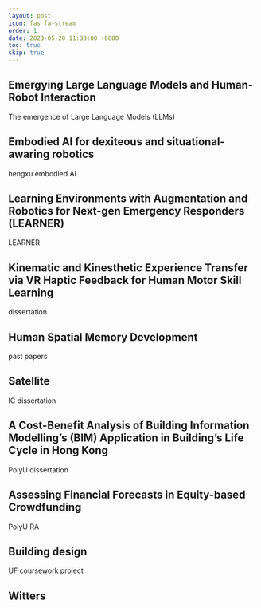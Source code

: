 ```yaml
---
layout: post
icon: fas fa-stream
order: 1
date: 2023-05-20 11:33:00 +0800
toc: true
skip: true
---
```




## Emergying Large Language Models and Human-Robot Interaction

The emergence of Large Language Models (LLMs) 


## Embodied AI for dexiteous and situational-awaring robotics 

hengxu embodied AI



## Learning Environments with Augmentation and Robotics for Next-gen Emergency Responders (LEARNER) 

LEARNER 


## Kinematic and Kinesthetic Experience Transfer via VR Haptic Feedback for Human Motor Skill Learning

dissertation


## Human Spatial Memory Development

past papers

## Satellite

IC dissertation


## A Cost-Benefit Analysis of Building Information Modelling’s (BIM) Application in Building’s Life Cycle in Hong Kong
PolyU dissertation


## Assessing Financial Forecasts in Equity-based Crowdfunding
PolyU RA


## Building design
UF coursework project

## Witters


